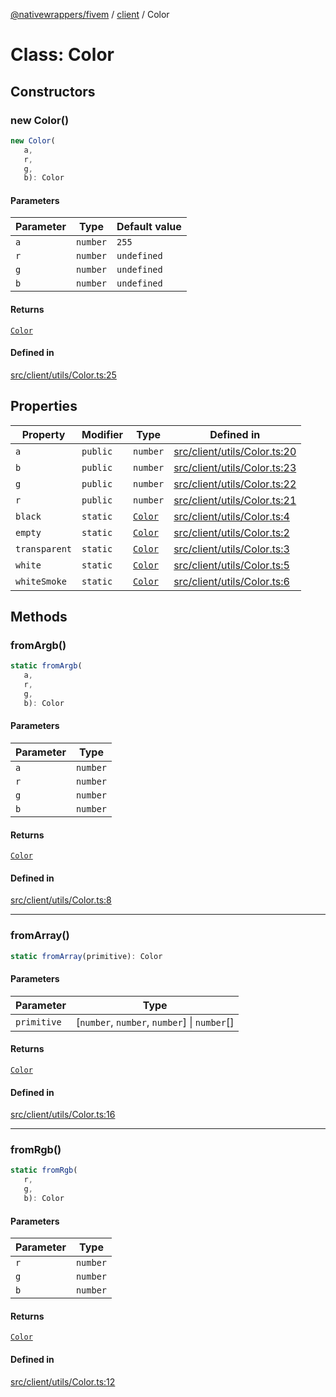 [@nativewrappers/fivem](../../README.md) / [client](../README.md) / Color

# Class: Color

## Constructors

### new Color()

```ts
new Color(
   a, 
   r, 
   g, 
   b): Color
```

#### Parameters

| Parameter | Type | Default value |
| ------ | ------ | ------ |
| `a` | `number` | `255` |
| `r` | `number` | `undefined` |
| `g` | `number` | `undefined` |
| `b` | `number` | `undefined` |

#### Returns

[`Color`](Color.md)

#### Defined in

[src/client/utils/Color.ts:25](https://github.com/nativewrappers/fivem/blob/87bcb6b348baa538f549670f784fcd3ed14240d8/src/client/utils/Color.ts#L25)

## Properties

| Property | Modifier | Type | Defined in |
| ------ | ------ | ------ | ------ |
| `a` | `public` | `number` | [src/client/utils/Color.ts:20](https://github.com/nativewrappers/fivem/blob/87bcb6b348baa538f549670f784fcd3ed14240d8/src/client/utils/Color.ts#L20) |
| `b` | `public` | `number` | [src/client/utils/Color.ts:23](https://github.com/nativewrappers/fivem/blob/87bcb6b348baa538f549670f784fcd3ed14240d8/src/client/utils/Color.ts#L23) |
| `g` | `public` | `number` | [src/client/utils/Color.ts:22](https://github.com/nativewrappers/fivem/blob/87bcb6b348baa538f549670f784fcd3ed14240d8/src/client/utils/Color.ts#L22) |
| `r` | `public` | `number` | [src/client/utils/Color.ts:21](https://github.com/nativewrappers/fivem/blob/87bcb6b348baa538f549670f784fcd3ed14240d8/src/client/utils/Color.ts#L21) |
| `black` | `static` | [`Color`](Color.md) | [src/client/utils/Color.ts:4](https://github.com/nativewrappers/fivem/blob/87bcb6b348baa538f549670f784fcd3ed14240d8/src/client/utils/Color.ts#L4) |
| `empty` | `static` | [`Color`](Color.md) | [src/client/utils/Color.ts:2](https://github.com/nativewrappers/fivem/blob/87bcb6b348baa538f549670f784fcd3ed14240d8/src/client/utils/Color.ts#L2) |
| `transparent` | `static` | [`Color`](Color.md) | [src/client/utils/Color.ts:3](https://github.com/nativewrappers/fivem/blob/87bcb6b348baa538f549670f784fcd3ed14240d8/src/client/utils/Color.ts#L3) |
| `white` | `static` | [`Color`](Color.md) | [src/client/utils/Color.ts:5](https://github.com/nativewrappers/fivem/blob/87bcb6b348baa538f549670f784fcd3ed14240d8/src/client/utils/Color.ts#L5) |
| `whiteSmoke` | `static` | [`Color`](Color.md) | [src/client/utils/Color.ts:6](https://github.com/nativewrappers/fivem/blob/87bcb6b348baa538f549670f784fcd3ed14240d8/src/client/utils/Color.ts#L6) |

## Methods

### fromArgb()

```ts
static fromArgb(
   a, 
   r, 
   g, 
   b): Color
```

#### Parameters

| Parameter | Type |
| ------ | ------ |
| `a` | `number` |
| `r` | `number` |
| `g` | `number` |
| `b` | `number` |

#### Returns

[`Color`](Color.md)

#### Defined in

[src/client/utils/Color.ts:8](https://github.com/nativewrappers/fivem/blob/87bcb6b348baa538f549670f784fcd3ed14240d8/src/client/utils/Color.ts#L8)

***

### fromArray()

```ts
static fromArray(primitive): Color
```

#### Parameters

| Parameter | Type |
| ------ | ------ |
| `primitive` | [`number`, `number`, `number`] \| `number`[] |

#### Returns

[`Color`](Color.md)

#### Defined in

[src/client/utils/Color.ts:16](https://github.com/nativewrappers/fivem/blob/87bcb6b348baa538f549670f784fcd3ed14240d8/src/client/utils/Color.ts#L16)

***

### fromRgb()

```ts
static fromRgb(
   r, 
   g, 
   b): Color
```

#### Parameters

| Parameter | Type |
| ------ | ------ |
| `r` | `number` |
| `g` | `number` |
| `b` | `number` |

#### Returns

[`Color`](Color.md)

#### Defined in

[src/client/utils/Color.ts:12](https://github.com/nativewrappers/fivem/blob/87bcb6b348baa538f549670f784fcd3ed14240d8/src/client/utils/Color.ts#L12)
